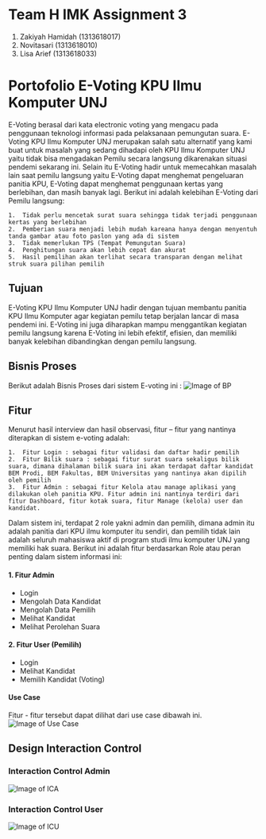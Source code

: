# Team H IMK Assignment 3
1. Zakiyah Hamidah (1313618017)
2. Novitasari (1313618010)
3. Lisa Arief (1313618033)

# Portofolio E-Voting KPU Ilmu Komputer UNJ
E-Voting berasal dari kata electronic voting yang mengacu pada penggunaan teknologi informasi pada pelaksanaan pemungutan suara. E-Voting KPU Ilmu Komputer UNJ merupakan salah
satu alternatif yang kami buat untuk masalah yang sedang dihadapi oleh KPU Ilmu Komputer UNJ yaitu tidak bisa mengadakan Pemilu secara langsung dikarenakan situasi pendemi sekarang ini. Selain itu E-Voting hadir untuk memecahkan masalah lain saat pemilu langsung yaitu E-Voting dapat menghemat pengeluaran panitia KPU, E-Voting dapat menghemat penggunaan kertas yang berlebihan, dan masih banyak lagi. Berikut ini adalah kelebihan E-Voting dari Pemilu langsung:

    1.	Tidak perlu mencetak surat suara sehingga tidak terjadi penggunaan kertas yang berlebihan
    2.	Pemberian suara menjadi lebih mudah kareana hanya dengan menyentuh tanda gambar atau foto paslon yang ada di sistem
    3.	Tidak memerlukan TPS (Tempat Pemungutan Suara)
    4.	Penghitungan suara akan lebih cepat dan akurat 
    5.	Hasil pemilihan akan terlihat secara transparan dengan melihat struk suara pilihan pemilih

## Tujuan
E-Voting KPU Ilmu Komputer UNJ hadir dengan tujuan membantu panitia KPU Ilmu Komputer agar kegiatan pemilu tetap berjalan lancar di masa pendemi ini. E-Voting ini juga diharapkan mampu menggantikan kegiatan pemilu langsung karena E-Voting ini lebih efektif, efisien, dan memiliki banyak kelebihan dibandingkan dengan pemilu langsung.

## Bisnis Proses
Berikut adalah Bisnis Proses dari sistem E-voting ini :
![Image of BP](https://github.com/kiyahza27/E-Voting-KPU-Ilkom-UNJ-Final-Project-IMK-/blob/main/Use%20Case%20%26%20Bisnis%20Proses/Bisnis%20Proses.jpeg)

## Fitur
Menurut hasil interview dan hasil observasi, fitur – fitur yang nantinya diterapkan di sistem e-voting adalah:

    1.	Fitur Login : sebagai fitur validasi dan daftar hadir pemilih
    2.	Fitur Bilik suara : sebagai fitur surat suara sekaligus bilik suara, dimana dihalaman bilik suara ini akan terdapat daftar kandidat BEM Prodi, BEM Fakultas, BEM Universitas yang nantinya akan dipilih oleh pemilih
    3.	Fitur Admin : sebagai fitur Kelola atau manage aplikasi yang dilakukan oleh panitia KPU. Fitur admin ini nantinya terdiri dari fitur Dashboard, fitur kotak suara, fitur Manage (kelola) user dan kandidat.

Dalam sistem ini, terdapat 2 role yakni admin dan pemilih, dimana admin itu adalah panitia dari KPU ilmu komputer itu sendiri, dan pemilih tidak lain adalah seluruh mahasiswa aktif di program studi ilmu komputer UNJ yang memiliki hak suara. Berikut ini adalah fitur berdasarkan Role atau peran penting dalam sistem informasi ini:

#### 1. Fitur Admin
* Login
* Mengolah Data Kandidat
* Mengolah Data Pemilih
* Melihat Kandidat
* Melihat Perolehan Suara

#### 2. Fitur User (Pemilih)
* Login
* Melihat Kandidat
* Memilih Kandidat (Voting)

#### Use Case
Fitur - fitur tersebut dapat dilihat dari use case dibawah ini. 
![Image of Use Case](https://github.com/kiyahza27/E-Voting-KPU-Ilkom-UNJ-Final-Project-IMK-/blob/main/Use%20Case%20%26%20Bisnis%20Proses/Use%20Case.jpeg)

## Design Interaction Control
### Interaction Control Admin
![Image of ICA](https://github.com/kiyahza27/E-Voting-KPU-Ilkom-UNJ-Final-Project-IMK-/blob/main/Mockup%20UI%20%26%20Design%20Interaction%20Control/interaction%20control%20admin.png)

### Interaction Control User
![Image of ICU](https://github.com/kiyahza27/E-Voting-KPU-Ilkom-UNJ-Final-Project-IMK-/blob/main/Mockup%20UI%20%26%20Design%20Interaction%20Control/interaction%20control%20user.png)


